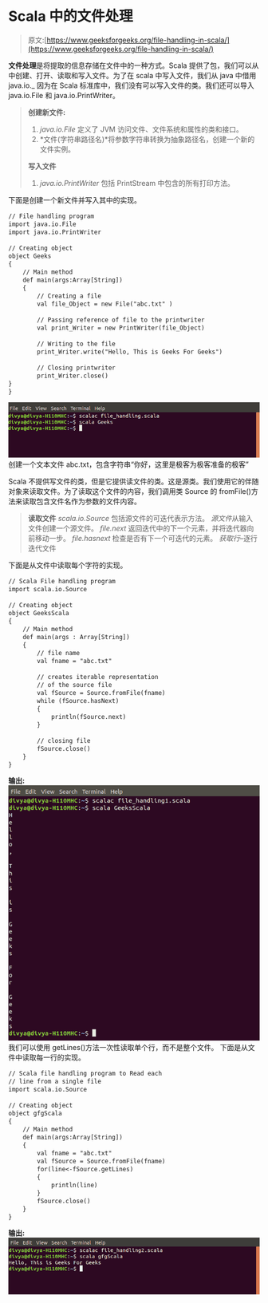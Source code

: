 # Scala 中的文件处理

> 原文:[https://www.geeksforgeeks.org/file-handling-in-scala/](https://www.geeksforgeeks.org/file-handling-in-scala/)

**文件处理**是将提取的信息存储在文件中的一种方式。Scala 提供了包，我们可以从中创建、打开、读取和写入文件。为了在 scala 中写入文件，我们从 java 中借用 java.io._ 因为在 Scala 标准库中，我们没有可以写入文件的类。我们还可以导入 java.io.File 和 java.io.PrintWriter。

> **创建新文件:**
> 
> 1.  *java.io.File* 定义了 JVM 访问文件、文件系统和属性的类和接口。
> 2.  *文件(字符串路径名)*将参数字符串转换为抽象路径名，创建一个新的文件实例。
> 
> **写入文件**
> 
> 1.  *java.io.PrintWriter* 包括 PrintStream 中包含的所有打印方法。

下面是创建一个新文件并写入其中的实现。

```
// File handling program
import java.io.File
import java.io.PrintWriter

// Creating object
object Geeks
{
    // Main method
    def main(args:Array[String])
    {
        // Creating a file 
        val file_Object = new File("abc.txt" ) 

        // Passing reference of file to the printwriter     
        val print_Writer = new PrintWriter(file_Object) 

        // Writing to the file       
        print_Writer.write("Hello, This is Geeks For Geeks") 

        // Closing printwriter    
        print_Writer.close()       
}
}     
```

![](img/66e40da83c02caf480935aef95f743c2.png)
创建一个文本文件 abc.txt，包含字符串“你好，这里是极客为极客准备的极客”

Scala 不提供写文件的类，但是它提供读文件的类。这是源类。我们使用它的伴随对象来读取文件。为了读取这个文件的内容，我们调用类 Source 的 fromFile()方法来读取包含文件名作为参数的文件内容。

> **读取文件**
> *scala.io.Source* 包括源文件的可迭代表示方法。
> *源文件*从输入文件创建一个源文件。
> *file.next* 返回迭代中的下一个元素，并将迭代器向前移动一步。
> *file.hasnext* 检查是否有下一个可迭代的元素。
> *获取行*–逐行迭代文件

下面是从文件中读取每个字符的实现。

```
// Scala File handling program
import scala.io.Source

// Creating object 
object GeeksScala
{
    // Main method
    def main(args : Array[String])
    {
        // file name
        val fname = "abc.txt" 

        // creates iterable representation 
        // of the source file            
        val fSource = Source.fromFile(fname) 
        while (fSource.hasNext)
        {
            println(fSource.next)
        }

        // closing file
        fSource.close() 
    }
}
```

**输出:**
![](img/88d976cfbe672eeaad7b280ae1bf9188.png)
我们可以使用 getLines()方法一次性读取单个行，而不是整个文件。
下面是从文件中读取每一行的实现。

```
// Scala file handling program to Read each
// line from a single file
import scala.io.Source 

// Creating object
object gfgScala
{ 
    // Main method
    def main(args:Array[String])
    { 
        val fname = "abc.txt"
        val fSource = Source.fromFile(fname) 
        for(line<-fSource.getLines)
        { 
            println(line) 
        } 
        fSource.close() 
    } 
} 
```

**输出:**
![](img/3a94d72f87a136d48053e98d6c7dc2ce.png)